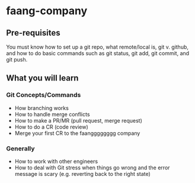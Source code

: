 # faang-company

## Pre-requisites
You must know how to set up a git repo, what remote/local is, git v. github, and how to do basic commands such as git status, git add, git commit, and git push.

## What you will learn
### Git Concepts/Commands
- How branching works
- How to handle merge conflicts
- How to make a PR/MR (pull request, merge request)
- How to do a CR (code review)
- Merge your first CR to the faangggggggg company

### Generally
- How to work with other engineers
- How to deal with Git stress when things go wrong and the error message is scary (e.g. reverting back to the right state)


